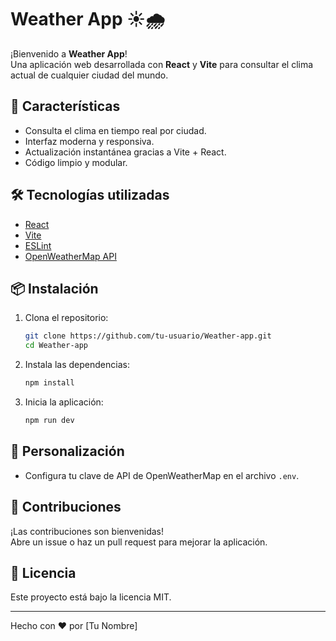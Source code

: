 # Weather App ☀️🌧️

¡Bienvenido a **Weather App**!  
Una aplicación web desarrollada con **React** y **Vite** para consultar el clima actual de cualquier ciudad del mundo.

## 🚀 Características

- Consulta el clima en tiempo real por ciudad.
- Interfaz moderna y responsiva.
- Actualización instantánea gracias a Vite + React.
- Código limpio y modular.

## 🛠️ Tecnologías utilizadas

- [React](https://react.dev/)
- [Vite](https://vitejs.dev/)
- [ESLint](https://eslint.org/)
- [OpenWeatherMap API](https://openweathermap.org/api)

## 📦 Instalación

1. Clona el repositorio:
    ```bash
    git clone https://github.com/tu-usuario/Weather-app.git
    cd Weather-app
    ```
2. Instala las dependencias:
    ```bash
    npm install
    ```
3. Inicia la aplicación:
    ```bash
    npm run dev
    ```

## 📝 Personalización

- Configura tu clave de API de OpenWeatherMap en el archivo `.env`.

## 🤝 Contribuciones

¡Las contribuciones son bienvenidas!  
Abre un issue o haz un pull request para mejorar la aplicación.

## 📄 Licencia

Este proyecto está bajo la licencia MIT.

---

Hecho con ❤️ por [Tu Nombre]
